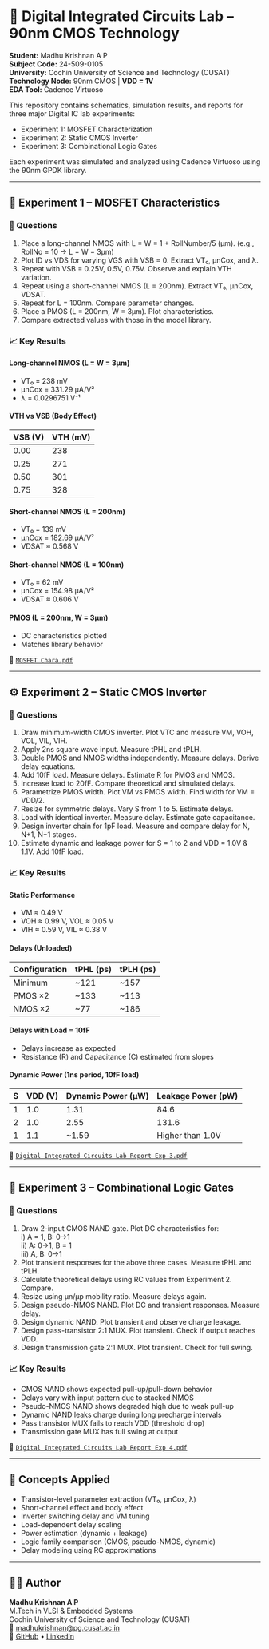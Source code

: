 # 🔬 Digital Integrated Circuits Lab – 90nm CMOS Technology

**Student:** Madhu Krishnan A P  
**Subject Code:** 24-509-0105  
**University:** Cochin University of Science and Technology (CUSAT)  
**Technology Node:** 90nm CMOS | **VDD = 1V**  
**EDA Tool:** Cadence Virtuoso  

This repository contains schematics, simulation results, and reports for three major Digital IC lab experiments:

- Experiment 1: MOSFET Characterization  
- Experiment 2: Static CMOS Inverter  
- Experiment 3: Combinational Logic Gates  

Each experiment was simulated and analyzed using Cadence Virtuoso using the 90nm GPDK library.

---

## 🧪 Experiment 1 – MOSFET Characteristics

### 📌 Questions

1. Place a long-channel NMOS with L = W = 1 + RollNumber/5 (μm). (e.g., RollNo = 10 → L = W = 3μm)  
2. Plot ID vs VDS for varying VGS with VSB = 0. Extract VT₀, µnCox, and λ.  
3. Repeat with VSB = 0.25V, 0.5V, 0.75V. Observe and explain VTH variation.  
4. Repeat using a short-channel NMOS (L = 200nm). Extract VT₀, µnCox, VDSAT.  
5. Repeat for L = 100nm. Compare parameter changes.  
6. Place a PMOS (L = 200nm, W = 3μm). Plot characteristics.  
7. Compare extracted values with those in the model library.

### 📈 Key Results

#### Long-channel NMOS (L = W = 3μm)
- VT₀ = 238 mV  
- µnCox = 331.29 µA/V²  
- λ = 0.0296751 V⁻¹  

#### VTH vs VSB (Body Effect)
| VSB (V) | VTH (mV) |
|---------|----------|
| 0.00    | 238      |
| 0.25    | 271      |
| 0.50    | 301      |
| 0.75    | 328      |

#### Short-channel NMOS (L = 200nm)
- VT₀ = 139 mV  
- µnCox = 182.69 µA/V²  
- VDSAT ≈ 0.568 V  

#### Short-channel NMOS (L = 100nm)
- VT₀ = 62 mV  
- µnCox = 154.98 µA/V²  
- VDSAT ≈ 0.606 V  

#### PMOS (L = 200nm, W = 3μm)
- DC characteristics plotted  
- Matches library behavior

📎 [`MOSFET Chara.pdf`](./MOSFET%20Chara.pdf)

---

## ⚙️ Experiment 2 – Static CMOS Inverter

### 📌 Questions

1. Draw minimum-width CMOS inverter. Plot VTC and measure VM, VOH, VOL, VIL, VIH.  
2. Apply 2ns square wave input. Measure tPHL and tPLH.  
3. Double PMOS and NMOS widths independently. Measure delays. Derive delay equations.  
4. Add 10fF load. Measure delays. Estimate R for PMOS and NMOS.  
5. Increase load to 20fF. Compare theoretical and simulated delays.  
6. Parametrize PMOS width. Plot VM vs PMOS width. Find width for VM = VDD/2.  
7. Resize for symmetric delays. Vary S from 1 to 5. Estimate delays.  
8. Load with identical inverter. Measure delay. Estimate gate capacitance.  
9. Design inverter chain for 1pF load. Measure and compare delay for N, N+1, N−1 stages.  
10. Estimate dynamic and leakage power for S = 1 to 2 and VDD = 1.0V & 1.1V. Add 10fF load.

### 📈 Key Results

#### Static Performance
- VM ≈ 0.49 V  
- VOH ≈ 0.99 V, VOL ≈ 0.05 V  
- VIH ≈ 0.59 V, VIL ≈ 0.38 V  

#### Delays (Unloaded)
| Configuration  | tPHL (ps) | tPLH (ps) |
|----------------|-----------|-----------|
| Minimum        | ~121      | ~157      |
| PMOS ×2        | ~133      | ~113      |
| NMOS ×2        | ~77       | ~186      |

#### Delays with Load = 10fF
- Delays increase as expected  
- Resistance (R) and Capacitance (C) estimated from slopes

#### Dynamic Power (1ns period, 10fF load)
| S | VDD (V) | Dynamic Power (µW) | Leakage Power (pW) |
|---|---------|---------------------|---------------------|
| 1 | 1.0     | 1.31                | 84.6                |
| 2 | 1.0     | 2.55                | 131.6               |
| 1 | 1.1     | ~1.59               | Higher than 1.0V    |

📎 [`Digital Integrated Circuits Lab Report Exp 3.pdf`](./Digital%20Integrated%20Circuits%20Lab%20Report%20Exp%203.pdf)

---

## 🔧 Experiment 3 – Combinational Logic Gates

### 📌 Questions

1. Draw 2-input CMOS NAND gate. Plot DC characteristics for:  
   i) A = 1, B: 0→1  
   ii) A: 0→1, B = 1  
   iii) A, B: 0→1  
2. Plot transient responses for the above three cases. Measure tPHL and tPLH.  
3. Calculate theoretical delays using RC values from Experiment 2. Compare.  
4. Resize using µn/µp mobility ratio. Measure delays again.  
5. Design pseudo-NMOS NAND. Plot DC and transient responses. Measure delay.  
6. Design dynamic NAND. Plot transient and observe charge leakage.  
7. Design pass-transistor 2:1 MUX. Plot transient. Check if output reaches VDD.  
8. Design transmission gate 2:1 MUX. Plot transient. Check for full swing.

### 📈 Key Results

- CMOS NAND shows expected pull-up/pull-down behavior  
- Delays vary with input pattern due to stacked NMOS  
- Pseudo-NMOS NAND shows degraded high due to weak pull-up  
- Dynamic NAND leaks charge during long precharge intervals  
- Pass transistor MUX fails to reach VDD (threshold drop)  
- Transmission gate MUX has full swing at output  

📎 [`Digital Integrated Circuits Lab Report Exp 4.pdf`](./Digital%20Integrated%20Circuits%20Lab%20Report%20Exp%204.pdf)

---

## 🧠 Concepts Applied

- Transistor-level parameter extraction (VT₀, µnCox, λ)
- Short-channel effect and body effect
- Inverter switching delay and VM tuning
- Load-dependent delay scaling
- Power estimation (dynamic + leakage)
- Logic family comparison (CMOS, pseudo-NMOS, dynamic)
- Delay modeling using RC approximations

---

## 👨‍💻 Author

**Madhu Krishnan A P**  
M.Tech in VLSI & Embedded Systems  
Cochin University of Science and Technology (CUSAT)  
📧 [madhukrishnan@pg.cusat.ac.in](mailto:madhukrishnan@pg.cusat.ac.in)  
🔗 [GitHub](https://github.com/Madhu-Krishnan-A-P) • [LinkedIn](https://www.linkedin.com/in/madhu-krishnan-ap)
